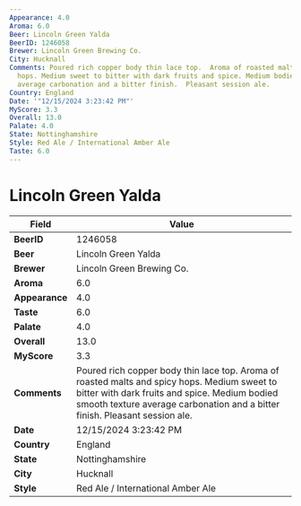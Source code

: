 ```yaml
---
Appearance: 4.0
Aroma: 6.0
Beer: Lincoln Green Yalda
BeerID: 1246058
Brewer: Lincoln Green Brewing Co.
City: Hucknall
Comments: Poured rich copper body thin lace top.  Aroma of roasted malts and spicy
  hops. Medium sweet to bitter with dark fruits and spice. Medium bodied smooth texture
  average carbonation and a bitter finish.  Pleasant session ale.
Country: England
Date: '"12/15/2024 3:23:42 PM"'
MyScore: 3.3
Overall: 13.0
Palate: 4.0
State: Nottinghamshire
Style: Red Ale / International Amber Ale
Taste: 6.0
---
```


# Lincoln Green Yalda

| Field         | Value |
|---------------|-------|
| **BeerID** | 1246058 |
| **Beer** | Lincoln Green Yalda |
| **Brewer** | Lincoln Green Brewing Co. |
| **Aroma** | 6.0 |
| **Appearance** | 4.0 |
| **Taste** | 6.0 |
| **Palate** | 4.0 |
| **Overall** | 13.0 |
| **MyScore** | 3.3 |
| **Comments** | Poured rich copper body thin lace top.  Aroma of roasted malts and spicy hops. Medium sweet to bitter with dark fruits and spice. Medium bodied smooth texture average carbonation and a bitter finish.  Pleasant session ale. |
| **Date** | 12/15/2024 3:23:42 PM |
| **Country** | England |
| **State** | Nottinghamshire |
| **City** | Hucknall |
| **Style** | Red Ale / International Amber Ale |
